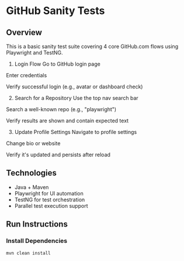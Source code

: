 # GitHub Sanity Tests

## Overview
This is a basic sanity test suite covering 4 core GitHub.com flows using Playwright and TestNG.
1. Login Flow
Go to GitHub login page

Enter credentials

Verify successful login (e.g., avatar or dashboard check)

2. Search for a Repository
Use the top nav search bar

Search a well-known repo (e.g., "playwright")

Verify results are shown and contain expected text

3. Update Profile Settings
Navigate to profile settings

Change bio or website

Verify it's updated and persists after reload



## Technologies
- Java + Maven
- Playwright for UI automation
- TestNG for test orchestration
- Parallel test execution support

## Run Instructions

### Install Dependencies
```bash
mvn clean install
